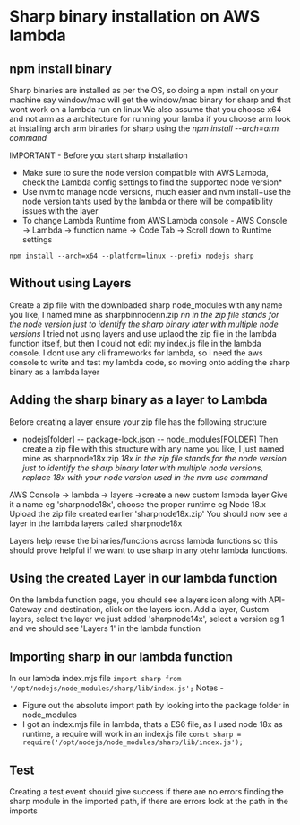 # Sharp binary installation on AWS lambda

## npm install binary
Sharp binaries are installed as per the OS, so doing a npm install on your machine say window/mac will get the window/mac binary for sharp and that wont work on a lambda run on linux
We also assume that you choose x64 and not arm as a architecture for running your lamba
if you choose arm look at installing arch arm binaries for sharp using the *npm install --arch=arm command* 

IMPORTANT - Before you start sharp installation 
- Make sure to sure the node version compatible with AWS Lambda, check the Lambda config settings to find the supported node version*
- Use nvm to manage node versions, much easier and nvm install+use the node version tahts used by the lambda or there will be compatibility issues with the layer 
- To change Lambda Runtime from AWS Lambda console - AWS Console -> Lambda -> function name -> Code Tab -> Scroll down to Runtime settings

`
npm install --arch=x64 --platform=linux --prefix nodejs sharp
`

## Without using Layers
Create a zip file with the downloaded sharp node_modules with any name you like, I named mine as sharpbinnodenn.zip
*nn in the zip file stands for the node version just to identify the sharp binary later with multiple node versions*
I tried not using layers and use uplaod the zip file in the lambda function itself, but then I could not edit my index.js file in the lambda console.
I dont use any cli frameworks for lambda, so i need the aws console to write and test my lambda code, so moving onto adding the sharp binary as a lambda layer

## Adding the sharp binary as a layer to Lambda
Before creating a layer ensure your zip file has the following structure 
- nodejs[folder]
-- package-lock.json
-- node_modules[FOLDER]
Then create a zip file with this structure with any name you like, I just named mine as sharpnode18x.zip
*18x in the zip file stands for the node version just to identify the sharp binary later with multiple node versions, replace 18x with your node version used in the nvm use command*

AWS Console -> lambda -> layers ->create a new custom lambda layer
Give it a name eg 'sharpnode18x', choose the proper runtime eg Node 18.x
Upload the zip file created earlier 'sharpnode18x.zip'
You should now see a layer in the lambda layers called sharpnode18x

Layers help reuse the binaries/functions across lambda functions so this should prove helpful if we want to use sharp in any otehr lambda functions.

## Using the created Layer in our lambda function
On the lambda function page, you should see a layers icon along with API-Gateway and destination, click on the layers icon.
Add a layer, Custom layers, select the layer we just added 'sharpnode14x', select a version eg 1 and we should see 'Layers 1' in the lambda function

## Importing sharp in our lambda function
In our lambda index.mjs file 
`
import sharp from '/opt/nodejs/node_modules/sharp/lib/index.js';
`
Notes -
- Figure out the absolute import path by looking into the package folder in node_modules 
- I got an index.mjs file in lambda, thats a ES6 file, as I used node 18x as runtime, a require will work in an index.js file 
`
const sharp = require('/opt/nodejs/node_modules/sharp/lib/index.js');
`

## Test
Creating a test event should give success if there are no errors finding the sharp module in the imported path, if there are errors look at the path in the imports
